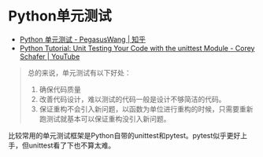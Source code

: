 # Python单元测试

- [Python 单元测试 - PegasusWang | 知乎](https://zhuanlan.zhihu.com/p/29968920)
- [Python Tutorial: Unit Testing Your Code with the unittest Module - Corey Schafer | YouTube](https://youtu.be/6tNS--WetLI)

> 总的来说，单元测试有以下好处：
>
> 1. 确保代码质量
> 1. 改善代码设计，难以测试的代码一般是设计不够简洁的代码。
> 1. 保证重构不会引入新问题，以函数为单位进行重构的时候，只需要重新跑测试就基本可以保证重构没引入新问题。

比较常用的单元测试框架是Python自带的unittest和pytest。pytest似乎更好上手，但unittest看了下也不算太难。
